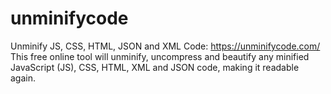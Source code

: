 # unminifycode
Unminify JS, CSS, HTML, JSON and XML Code: https://unminifycode.com/
This free online tool will unminify, uncompress and beautify any minified JavaScript (JS), CSS, HTML, XML and JSON code, making it readable again.
